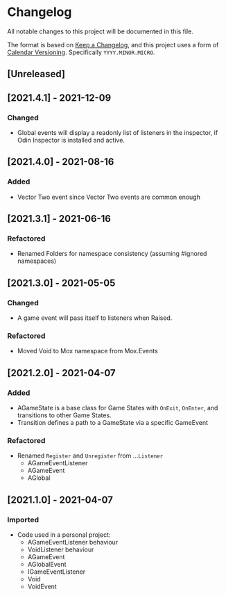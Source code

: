 # Changelog
All notable changes to this project will be documented in this file.

The format is based on [Keep a Changelog](https://keepachangelog.com/en/1.0.0/),
and this project uses a form of [Calendar Versioning](https://calver.org). Specifically `YYYY.MINOR.MICRO`.

## [Unreleased]

## [2021.4.1] - 2021-12-09
### Changed
+ Global events will display a readonly list of listeners in the inspector, if Odin Inspector is installed and active.

## [2021.4.0] - 2021-08-16
### Added
+ Vector Two event since Vector Two events are common enough

## [2021.3.1] - 2021-06-16
### Refactored
+ Renamed Folders for namespace consistency (assuming #ignored namespaces)

## [2021.3.0] - 2021-05-05

### Changed
+ A game event will pass itself to listeners when Raised.

### Refactored
+ Moved Void to Mox namespace from Mox.Events

## [2021.2.0] - 2021-04-07
### Added
+ AGameState is a base class for Game States with `OnExit`, `OnEnter`, and transitions to other Game States.
+ Transition defines a path to a GameState via a specific GameEvent
### Refactored
+ Renamed `Register` and `Unregister` from ...`Listener`
  + AGameEventListener
  + AGameEvent
  + AGlobal

## [2021.1.0] - 2021-04-07
### Imported
+ Code used in a personal project:
  + AGameEventListener behaviour
  + VoidListener behaviour
  + AGameEvent
  + AGlobalEvent
  + IGameEventListener
  + Void
  + VoidEvent